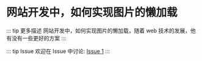 # 网站开发中，如何实现图片的懒加载

::: tip 更多描述 
 网站开发中，如何实现图片的懒加载，随着 web 技术的发展，他有没有一些更好的方案 
:::

::: tip Issue 
 欢迎在 Issue 中讨论: [Issue 1](https://github.com/shfshanyue/Daily-Question/issues/1) 
:::